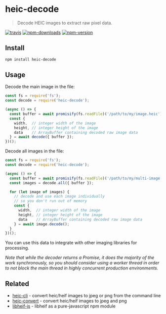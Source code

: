 # heic-decode

> Decode HEIC images to extract raw pixel data.

[![travis][travis.svg]][travis.link]
[![npm-downloads][npm-downloads.svg]][npm.link]
[![npm-version][npm-version.svg]][npm.link]

[travis.svg]: https://travis-ci.com/catdad-experiments/heic-decode.svg?branch=master
[travis.link]: https://travis-ci.com/catdad-experiments/heic-decode
[npm-downloads.svg]: https://img.shields.io/npm/dm/heic-decode.svg
[npm.link]: https://www.npmjs.com/package/heic-decode
[npm-version.svg]: https://img.shields.io/npm/v/heic-decode.svg

## Install

```bash
npm install heic-decode
```

## Usage

Decode the main image in the file:

```javascript
const fs = require('fs');
const decode = require('heic-decode');

(async () => {
  const buffer = await promisify(fs.readFile)('/path/to/my/image.heic');
  const {
    width,  // integer width of the image
    height, // integer height of the image
    data    // ArrayBuffer containing decoded raw image data
  } = await decode({ buffer });
})();
```

Decode all images in the file:

```javascript
const fs = require('fs');
const decode = require('heic-decode');

(async () => {
  const buffer = await promisify(fs.readFile)('/path/to/my/multi-image.heic');
  const images = decode.all({ buffer });

  for (let image of images) {
    // decode and use each image individually
    // so you don't run out of memory
    const {
      width,  // integer width of the image
      height, // integer height of the image
      data    // ArrayBuffer containing decoded raw image data
    } = await image.decode();
  }
})();
```

You can use this data to integrate with other imaging libraries for processing.

_Note that while the decoder returns a Promise, it does the majority of the work synchronously, so you should consider using a worker thread in order to not block the main thread in highly concurrent production environments._

## Related

* [heic-cli](https://github.com/catdad-experiments/heic-cli) - convert heic/heif images to jpeg or png from the command line
* [heic-convert](https://github.com/catdad-experiments/heic-convert) - convert heic/heif images to jpeg and png
* [libheif-js](https://github.com/catdad-experiments/libheif-js) - libheif as a pure-javascript npm module
